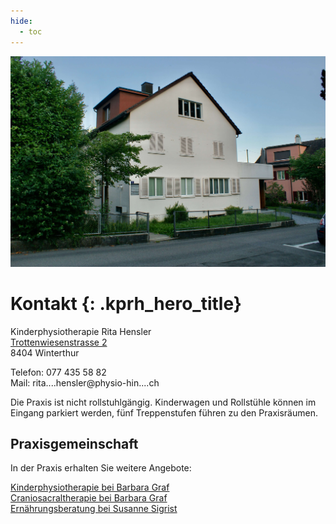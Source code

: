 ```yaml
---
hide:
  - toc
---
```


<img class="kprh_hero kprh_hero_haus" src="../assets/haus.jpg" alt="Die Kinderphysiotherapie Rita Henlser befindet sich in diesem Gebäude">

# Kontakt {: .kprh_hero_title}

Kinderphysiotherapie Rita Hensler<br>
[Trottenwiesenstrasse 2](https://www.google.ch/maps/place/Kinderphysiotherapie+Rita+Hensler/@47.50262,8.7453224,17z/data=!4m15!1m8!3m7!1s0x479a9947f8972f45:0x370928b29aa906a!2sKinderphysiotherapie+Rita+Hensler!8m2!3d47.50262!4d8.7479027!10e1!16s%2Fg%2F11v9yvg48m!3m5!1s0x479a9947f8972f45:0x370928b29aa906a!8m2!3d47.50262!4d8.7479027!16s%2Fg%2F11v9yvg48m?entry=ttu)<br>
8404 Winterthur<br>

Telefon: 077 435 58 82<br>
Mail: <!-- fhetydagzzzgjds --> rita.<span class="blockspam" aria-hidden="true">...</span>hensler@<!-- sdfjsdhfkjypcs -->physio-hin<!-- asjoxp --><span class="blockspam" aria-hidden="true">...</span>.ch

Die Praxis ist  nicht rollstuhlgängig. Kinderwagen und Rollstühle können im Eingang parkiert werden, fünf Treppenstufen führen zu den Praxisräumen. 

## Praxisgemeinschaft

In der Praxis erhalten Sie weitere Angebote: 

[Kinderphysiotherapie bei Barbara Graf](http://kinder-physiotherapie.ch)<br>
[Craniosacraltherapie bei Barbara Graf](http://craniosacral-winterthur.ch)<br>
[Ernährungsberatung bei Susanne Sigrist](https://ernaehrungsberatungwinterthur.ch/)<br>

